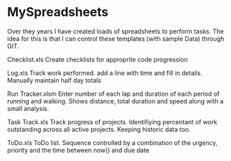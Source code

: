 # MySpreadsheets
Over they years I have created loads of spreadsheets to perform tasks.
The idea for this is that I can control these templates (with sample Data) through GIT.

Checklist.xls		Create checklists for approprite code progression

Log.xls			Track work performed. add a line with time and fill in details.
			Manually maintain half day totals

Run Tracker.xlsm	Enter number of each lap and duration of each period of running and walking.
			Shows distance, total duration and speed along with a small analysis.

Task Track.xls		Track progress of projects. Identifiying percentant of work outstanding across
			all active projects. Keeping historic data too.

ToDo.xls		ToDo list. Sequence controlled by a combination of the urgency, priority and
			the time between now() and due date

